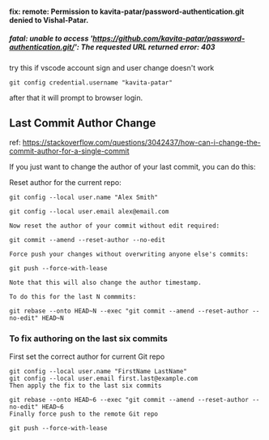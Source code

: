#### fix: remote: Permission to kavita-patar/password-authentication.git denied to Vishal-Patar.
##### fatal: unable to access 'https://github.com/kavita-patar/password-authentication.git/': The requested URL returned error: 403

try this if vscode account sign and user change doesn't work

```
git config credential.username "kavita-patar"
```

after that it will prompt to browser login.

## Last Commit Author Change

ref: https://stackoverflow.com/questions/3042437/how-can-i-change-the-commit-author-for-a-single-commit

If you just want to change the author of your last commit, you can do this:

Reset author for the current repo:

```
git config --local user.name "Alex Smith"

git config --local user.email alex@email.com

Now reset the author of your commit without edit required:

git commit --amend --reset-author --no-edit

Force push your changes without overwriting anyone else's commits:

git push --force-with-lease

Note that this will also change the author timestamp.

To do this for the last N commmits:

git rebase --onto HEAD~N --exec "git commit --amend --reset-author --no-edit" HEAD~N
```

### To fix authoring on the last six commits
First set the correct author for current Git repo

```
git config --local user.name "FirstName LastName"
git config --local user.email first.last@example.com
Then apply the fix to the last six commits

git rebase --onto HEAD~6 --exec "git commit --amend --reset-author --no-edit" HEAD~6
Finally force push to the remote Git repo

git push --force-with-lease
```
